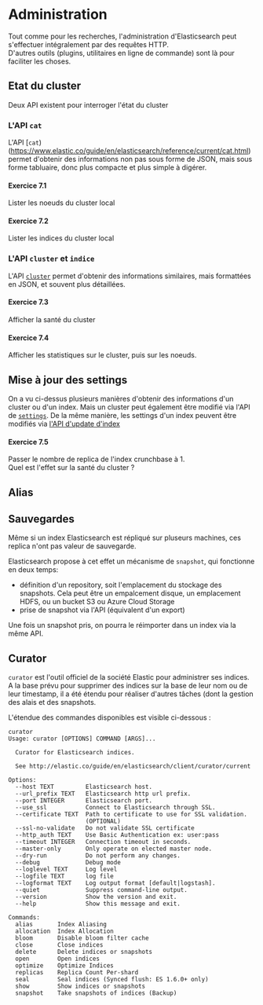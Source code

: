# Administration

Tout comme pour les recherches, l'administration d'Elasticsearch peut s'effectuer intégralement par des requêtes HTTP.  
D'autres outils (plugins, utilitaires en ligne de commande) sont là pour faciliter les choses.


## Etat du cluster

Deux API existent pour interroger l'état du cluster

### L'API `cat`

L'API [`cat`)(https://www.elastic.co/guide/en/elasticsearch/reference/current/cat.html) permet d'obtenir des informations non pas sous forme de JSON, mais sous forme tabluaire, donc plus compacte et plus simple à digérer.

#### Exercice 7.1

Lister les noeuds du cluster local

#### Exercice 7.2

Lister les indices du cluster local


### L'API `cluster` et `indice`

L'API [`cluster`](https://www.elastic.co/guide/en/elasticsearch/reference/current/cluster.html) permet d'obtenir des informations similaires, mais formattées en JSON, et souvent plus détaillées.

#### Exercice 7.3

Afficher la santé du cluster

#### Exercice 7.4

Afficher les statistiques sur le cluster, puis sur les noeuds.

## Mise à jour des settings

On a vu ci-dessus plusieurs manières d'obtenir des informations d'un cluster ou d'un index. Mais un cluster peut également être modifié via l'API de [`settings`](https://www.elastic.co/guide/en/elasticsearch/reference/current/cluster-update-settings.html).
De la même manière, les settings d'un index peuvent être modifiés via [l'API d'update d'index](https://www.elastic.co/guide/en/elasticsearch/reference/current/indices-update-settings.html)

#### Exercice 7.5

Passer le nombre de replica de l'index crunchbase à 1.  
Quel est l'effet sur la santé du cluster ? 

## Alias




## Sauvegardes

Même si un index Elasticsearch est répliqué sur pluseurs machines, ces replica n'ont pas valeur de sauvegarde.  

Elasticsearch propose à cet effet un mécanisme de `snapshot`, qui fonctionne en deux temps:
- définition d'un repository, soit l'emplacement du stockage des snapshots. Cela peut être un empalcement disque, un emplacement HDFS, ou un bucket S3 ou Azure Cloud Storage
- prise de snapshot via l'API (équivalent d'un export)

Une fois un snapshot pris, on pourra le réimporter dans un index via la même API.


## Curator

`curator` est l'outil officiel de la société Elastic pour administrer ses indices.  
A la base prévu pour supprimer des indices sur la base de leur nom ou de leur timestamp, il a été étendu pour réaliser d'autres tâches (dont la gestion des alais et des snapshots.

L'étendue des commandes disponibles est visible ci-dessous : 

```
curator
Usage: curator [OPTIONS] COMMAND [ARGS]...

  Curator for Elasticsearch indices.

  See http://elastic.co/guide/en/elasticsearch/client/curator/current

Options:
  --host TEXT         Elasticsearch host.
  --url_prefix TEXT   Elasticsearch http url prefix.
  --port INTEGER      Elasticsearch port.
  --use_ssl           Connect to Elasticsearch through SSL.
  --certificate TEXT  Path to certificate to use for SSL validation.
                      (OPTIONAL)
  --ssl-no-validate   Do not validate SSL certificate
  --http_auth TEXT    Use Basic Authentication ex: user:pass
  --timeout INTEGER   Connection timeout in seconds.
  --master-only       Only operate on elected master node.
  --dry-run           Do not perform any changes.
  --debug             Debug mode
  --loglevel TEXT     Log level
  --logfile TEXT      log file
  --logformat TEXT    Log output format [default|logstash].
  --quiet             Suppress command-line output.
  --version           Show the version and exit.
  --help              Show this message and exit.

Commands:
  alias       Index Aliasing
  allocation  Index Allocation
  bloom       Disable bloom filter cache
  close       Close indices
  delete      Delete indices or snapshots
  open        Open indices
  optimize    Optimize Indices
  replicas    Replica Count Per-shard
  seal        Seal indices (Synced flush: ES 1.6.0+ only)
  show        Show indices or snapshots
  snapshot    Take snapshots of indices (Backup)
```



